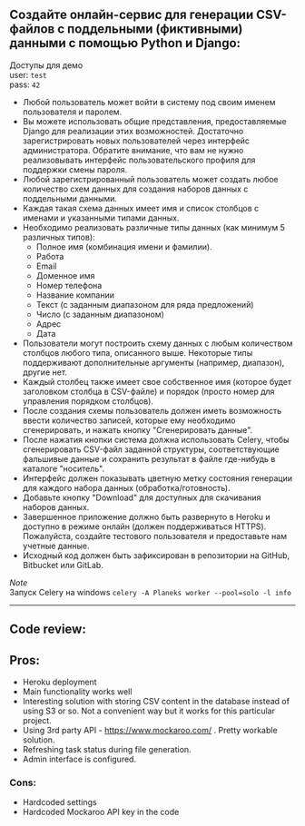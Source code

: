 ## Создайте онлайн-сервис для генерации CSV-файлов с поддельными (фиктивными) данными с помощью Python и Django:

Доступы для демо   
user: `test`   
pass: `42`   


- Любой пользователь может войти в систему под своим именем пользователя и паролем.
- Вы можете использовать общие представления, предоставляемые Django для реализации этих возможностей. Достаточно зарегистрировать новых пользователей через интерфейс администратора.  Обратите внимание, что вам не нужно реализовывать интерфейс пользовательского профиля для поддержки смены пароля. 
- Любой зарегистрированный пользователь может создать любое количество схем данных для создания наборов данных с поддельными данными.
- Каждая такая схема данных имеет имя и список столбцов с именами и указанными типами данных.
- Необходимо реализовать различные типы данных (как минимум 5 различных типов):
   - Полное имя (комбинация имени и фамилии).
   - Работа
   - Email
   - Доменное имя
   - Номер телефона
   - Название компании
   - Текст (с заданным диапазоном для ряда предложений)
   - Число (с заданным диапазоном)
   - Адрес
   - Дата
- Пользователи могут построить схему данных с любым количеством столбцов любого типа, описанного выше.  Некоторые типы поддерживают дополнительные аргументы (например, диапазон), другие нет.
- Каждый столбец также имеет свое собственное имя (которое будет заголовком столбца в CSV-файле) и порядок (просто номер для управления порядком столбцов).
- После создания схемы пользователь должен иметь возможность ввести количество записей, которые ему необходимо сгенерировать, и нажать кнопку "Сгенерировать данные".
- После нажатия кнопки система должна использовать Celery, чтобы сгенерировать CSV-файл заданной структуры, соответствующие фальшивые данные и сохранить результат в файле где-нибудь в каталоге "носитель".
- Интерфейс должен показывать цветную метку состояния генерации для каждого набора данных (обработка/готовность).
- Добавьте кнопку "Download" для доступных для скачивания наборов данных.
- Завершенное приложение должно быть развернуто в Heroku и доступно в режиме онлайн (должен поддерживаться HTTPS).  Пожалуйста, создайте тестового пользователя и предоставьте нам учетные данные.
- Исходный код должен быть зафиксирован в репозитории на GitHub, Bitbucket или GitLab.

*Note*   
Запуск Celery на windows `celery -A Planeks worker --pool=solo -l info`

---
## Code review: 
## Pros:
- Heroku deployment
- Main functionality works well
- Interesting solution with storing CSV content in the database instead of using S3 or so. Not a convenient way but it works for this particular project.
- Using 3rd party API - https://www.mockaroo.com/ . Pretty workable solution.
- Refreshing task status during file generation.
- Admin interface is configured.
### Cons:
- Hardcoded settings
- Hardcoded Mockaroo API key in the code
